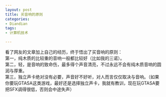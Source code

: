 ```yaml
---
layout: post
title: 买音响的原则
categories:
- Diandian
tags:
- 计算机技术

---
```

看了网友的文章加上自己的经历，终于悟出了买音响的原则：
<br />第一，纯木质的比较重的音响一般都比较好（比如我的三诺）。
<br />第二，轻，是音响的致命伤，最多得个声音清亮，不过永远不会有纯木质音响的圆润与厚重。
<br />第三，独立声卡绝对没有必要，声音好不好听，对人而言仅仅取决与音响。（如果你要玩GTASA这类游戏，最好还是选择独立声卡，我就有教训，现在玩GTASA要把SFX调得很低，否则会中途失声）